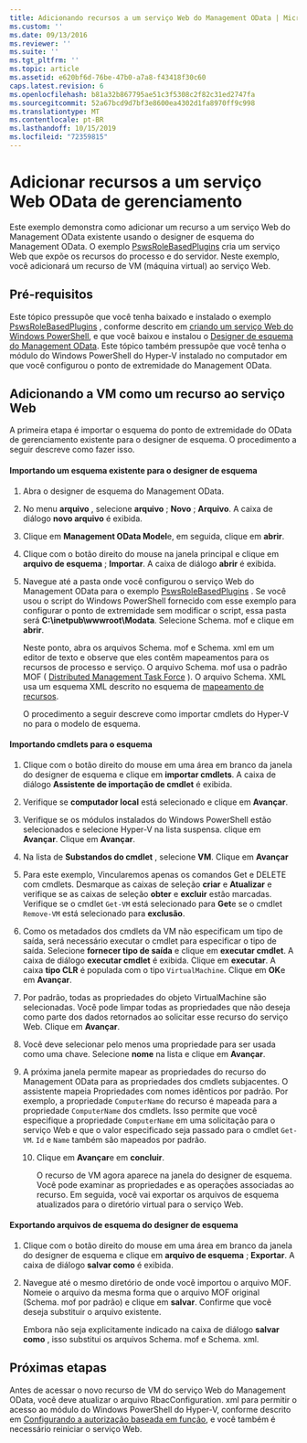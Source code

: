 ```yaml
---
title: Adicionando recursos a um serviço Web do Management OData | Microsoft Docs
ms.custom: ''
ms.date: 09/13/2016
ms.reviewer: ''
ms.suite: ''
ms.tgt_pltfrm: ''
ms.topic: article
ms.assetid: e620bf6d-76be-47b0-a7a8-f43418f30c60
caps.latest.revision: 6
ms.openlocfilehash: b81a32b867795ae51c3f5308c2f82c31ed2747fa
ms.sourcegitcommit: 52a67bcd9d7bf3e8600ea4302d1fa8970ff9c998
ms.translationtype: MT
ms.contentlocale: pt-BR
ms.lasthandoff: 10/15/2019
ms.locfileid: "72359815"
---
```

# <a name="adding-resources-to-a-management-odata-web-service"></a>Adicionar recursos a um serviço Web OData de gerenciamento

Este exemplo demonstra como adicionar um recurso a um serviço Web do Management OData existente usando o designer de esquema do Management OData. O exemplo [PswsRoleBasedPlugins](https://code.msdn.microsoft.com:443/windowsdesktop/PswsRoleBasedPlugins-9c79b75a) cria um serviço Web que expõe os recursos do processo e do servidor. Neste exemplo, você adicionará um recurso de VM (máquina virtual) ao serviço Web.

## <a name="prerequisites"></a>Pré-requisitos

Este tópico pressupõe que você tenha baixado e instalado o exemplo [PswsRoleBasedPlugins](https://code.msdn.microsoft.com:443/windowsdesktop/PswsRoleBasedPlugins-9c79b75a) , conforme descrito em [criando um serviço Web do Windows PowerShell](./creating-a-management-odata-web-service.md), e que você baixou e instalou o [Designer de esquema do Management OData](https://marketplace.visualstudio.com/items?itemName=jlisc0.ManagementODataSchemaDesigner). Este tópico também pressupõe que você tenha o módulo do Windows PowerShell do Hyper-V instalado no computador em que você configurou o ponto de extremidade do Management OData.

## <a name="adding-vm-as-a-resource-to-the-web-service"></a>Adicionando a VM como um recurso ao serviço Web

A primeira etapa é importar o esquema do ponto de extremidade do OData de gerenciamento existente para o designer de esquema. O procedimento a seguir descreve como fazer isso.

#### <a name="importing-an-existing-schema-into-the-schema-designer"></a>Importando um esquema existente para o designer de esquema

1. Abra o designer de esquema do Management OData.

2. No menu **arquivo** , selecione **arquivo** ; **Novo** ; **Arquivo**. A caixa de diálogo **novo arquivo** é exibida.

3. Clique em **Management OData Model**e, em seguida, clique em **abrir**.

4. Clique com o botão direito do mouse na janela principal e clique em **arquivo de esquema** ; **Importar**. A caixa de diálogo **abrir** é exibida.

5. Navegue até a pasta onde você configurou o serviço Web do Management OData para o exemplo [PswsRoleBasedPlugins](https://code.msdn.microsoft.com:443/windowsdesktop/PswsRoleBasedPlugins-9c79b75a) . Se você usou o script do Windows PowerShell fornecido com esse exemplo para configurar o ponto de extremidade sem modificar o script, essa pasta será **C:\inetpub\wwwroot\Modata**. Selecione Schema. mof e clique em **abrir**.

   Neste ponto, abra os arquivos Schema. mof e Schema. xml em um editor de texto e observe que eles contêm mapeamentos para os recursos de processo e serviço. O arquivo Schema. mof usa o padrão MOF ( [Distributed Management Task Force](https://www.dmtf.org/) ). O arquivo Schema. XML usa um esquema XML descrito no esquema de [mapeamento de recursos](./resource-mapping-schema.md).

   O procedimento a seguir descreve como importar cmdlets do Hyper-V no para o modelo de esquema.

#### <a name="importing-cmdlets-into-the-schema"></a>Importando cmdlets para o esquema

1. Clique com o botão direito do mouse em uma área em branco da janela do designer de esquema e clique em **importar cmdlets**. A caixa de diálogo **Assistente de importação de cmdlet** é exibida.

2. Verifique se **computador local** está selecionado e clique em **Avançar**.

3. Verifique se os módulos instalados do Windows PowerShell estão selecionados e selecione Hyper-V na lista suspensa. clique em **Avançar**. Clique em **Avançar**.

4. Na lista de **Substandos do cmdlet** , selecione **VM**. Clique em **Avançar**

5. Para este exemplo, Vincularemos apenas os comandos Get e DELETE com cmdlets. Desmarque as caixas de seleção **criar** e **Atualizar** e verifique se as caixas de seleção **obter** e **excluir** estão marcadas. Verifique se o cmdlet `Get-VM` está selecionado para **Get**e se o cmdlet `Remove-VM` está selecionado para **exclusão**.

6. Como os metadados dos cmdlets da VM não especificam um tipo de saída, será necessário executar o cmdlet para especificar o tipo de saída. Selecione **fornecer tipo de saída** e clique em **executar cmdlet**. A caixa de diálogo **executar cmdlet** é exibida. Clique em **executar**. A caixa **tipo CLR** é populada com o tipo `VirtualMachine`. Clique em **OK**e em **Avançar**.

7. Por padrão, todas as propriedades do objeto VirtualMachine são selecionadas. Você pode limpar todas as propriedades que não deseja como parte dos dados retornados ao solicitar esse recurso do serviço Web. Clique em **Avançar**.

8. Você deve selecionar pelo menos uma propriedade para ser usada como uma chave. Selecione **nome** na lista e clique em **Avançar**.

9. A próxima janela permite mapear as propriedades do recurso do Management OData para as propriedades dos cmdlets subjacentes. O assistente mapeia Propriedades com nomes idênticos por padrão. Por exemplo, a propriedade `ComputerName` do recurso é mapeada para a propriedade `ComputerName` dos cmdlets.  Isso permite que você especifique a propriedade `ComputerName` em uma solicitação para o serviço Web e que o valor especificado seja passado para o cmdlet `Get-VM`. `Id` e `Name` também são mapeados por padrão.

   10. Clique em **Avançar**e em **concluir**.

       O recurso de VM agora aparece na janela do designer de esquema. Você pode examinar as propriedades e as operações associadas ao recurso. Em seguida, você vai exportar os arquivos de esquema atualizados para o diretório virtual para o serviço Web.

#### <a name="exporting-schema-files-from-the-schema-designer"></a>Exportando arquivos de esquema do designer de esquema

1. Clique com o botão direito do mouse em uma área em branco da janela do designer de esquema e clique em **arquivo de esquema** ; **Exportar**. A caixa de diálogo **salvar como** é exibida.

2. Navegue até o mesmo diretório de onde você importou o arquivo MOF. Nomeie o arquivo da mesma forma que o arquivo MOF original (Schema. mof por padrão) e clique em **salvar**. Confirme que você deseja substituir o arquivo existente.

   Embora não seja explicitamente indicado na caixa de diálogo **salvar como** , isso substitui os arquivos Schema. mof e Schema. xml.

## <a name="next-steps"></a>Próximas etapas

Antes de acessar o novo recurso de VM do serviço Web do Management OData, você deve atualizar o arquivo RbacConfiguration. xml para permitir o acesso ao módulo do Windows PowerShell do Hyper-V, conforme descrito em [Configurando a autorização baseada em função](./configuring-role-based-authorization.md), e você também é necessário reiniciar o serviço Web.